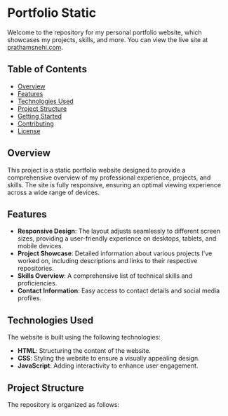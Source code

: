 # Portfolio Static

Welcome to the repository for my personal portfolio website, which showcases my projects, skills, and more. You can view the live site at [prathamsnehi.com](https://prathamsnehi.com).

## Table of Contents

- [Overview](#overview)
- [Features](#features)
- [Technologies Used](#technologies-used)
- [Project Structure](#project-structure)
- [Getting Started](#getting-started)
- [Contributing](#contributing)
- [License](#license)

## Overview

This project is a static portfolio website designed to provide a comprehensive overview of my professional experience, projects, and skills. The site is fully responsive, ensuring an optimal viewing experience across a wide range of devices.

## Features

- **Responsive Design**: The layout adjusts seamlessly to different screen sizes, providing a user-friendly experience on desktops, tablets, and mobile devices.
- **Project Showcase**: Detailed information about various projects I've worked on, including descriptions and links to their respective repositories.
- **Skills Overview**: A comprehensive list of technical skills and proficiencies.
- **Contact Information**: Easy access to contact details and social media profiles.

## Technologies Used

The website is built using the following technologies:

- **HTML**: Structuring the content of the website.
- **CSS**: Styling the website to ensure a visually appealing design.
- **JavaScript**: Adding interactivity to enhance user engagement.

## Project Structure

The repository is organized as follows:
